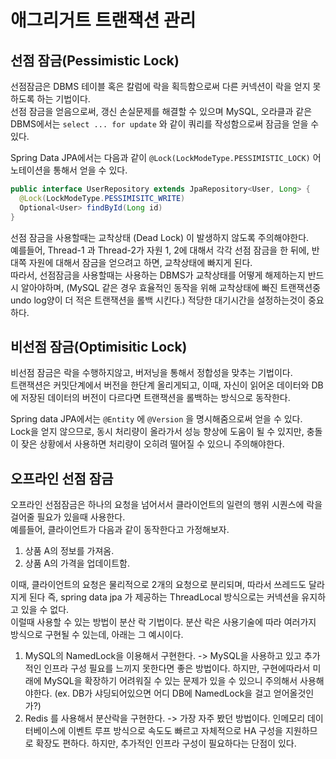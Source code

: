 # 애그리거트 트랜잭션 관리
## 선점 잠금(Pessimistic Lock)
선점잠금은 DBMS 테이블 혹은 칼럼에 락을 획득함으로써 다른 커넥션이 락을 얻지 못하도록 하는 기법이다.   
선점 잠금을 얻음으로써, 갱신 손실문제를 해결할 수 있으며 MySQL, 오라클과 같은 DBMS에서는 `select ... for update` 와 같이 쿼리를 작성함으로써 잠금을 얻을 수 있다.   
   
Spring Data JPA에서는 다음과 같이 `@Lock(LockModeType.PESSIMISTIC_LOCK)` 어노테이션을 통해서 얻을 수 있다.   
``` Java
public interface UserRepository extends JpaRepository<User, Long> {
  @Lock(LockModeType.PESSIMISITC_WRITE)
  Optional<User> findById(Long id)
}
```
   
선점 잠금을 사용할때는 교착상태 (Dead Lock) 이 발생하지 않도록 주의해야한다.   
예를들어, Thread-1 과 Thread-2가 자원 1, 2에 대해서 각각 선점 잠금을 한 뒤에, 반대쪽 자원에 대해서 잠금을 얻으려고 하면, 교착상태에 빠지게 된다.   
따라서, 선점잠금을 사용할때는 사용하는 DBMS가 교착상태를 어떻게 해제하는지 반드시 알아야하며, (MySQL 같은 경우 효율적인 동작을 위해 교착상태에 빠진 트랜잭션중 undo log양이 더 적은 트랜잭션을 롤백 시킨다.) 적당한 대기시간을 설정하는것이 중요하다.   

## 비선점 잠금(Optimisitic Lock)
비선점 잠금은 락을 수행하지않고, 버저닝을 통해서 정합성을 맞추는 기법이다.   
트랜잭션은 커밋단계에서 버전을 한단계 올리게되고, 이때, 자신이 읽어온 데이터와 DB에 저장된 데이터의 버전이 다르다면 트랜잭션을 롤백하는 방식으로 동작한다.   
   
Spring data JPA에서는 `@Entity` 에 `@Version` 을 명시해줌으로써 얻을 수 있다.   
Lock을 얻지 않으므로, 동시 처리량이 올라가서 성능 향상에 도움이 될 수 있지만, 충돌이 잦은 상황에서 사용하면 처리량이 오히려 떨어질 수 있으니 주의해야한다.

## 오프라인 선점 잠금
오프라인 선점잠금은 하나의 요청을 넘어서서 클라이언트의 일련의 행위 시퀀스에 락을 걸어줄 필요가 있을때 사용한다.   
예를들어, 클라이언트가 다음과 같이 동작한다고 가정해보자.
1. 상품 A의 정보를 가져옴.   
2. 상품 A의 가격을 업데이트함.   
   
이때, 클라이언트의 요청은 물리적으로 2개의 요청으로 분리되며, 따라서 쓰레드도 달라지게 된다 즉, spring data jpa 가 제공하는 ThreadLocal 방식으로는 커넥션을 유지하고 있을 수 없다.   
이럴때 사용할 수 있는 방법이 분산 락 기법이다. 분산 락은 사용기술에 따라 여러가지 방식으로 구현될 수 있는데, 아래는 그 예시이다.   

1. MySQL의 NamedLock을 이용해서 구현한다. -> MySQL을 사용하고 있고 추가적인 인프라 구성 필요를 느끼지 못한다면 좋은 방법이다. 하지만, 구현에따라서 미래에 MySQL을 확장하기 어려워질 수 있는 문제가 있을 수 있으니 주의해서 사용해야한다. (ex. DB가 샤딩되어있으면 어디 DB에 NamedLock을 걸고 얻어올것인가?)   
2. Redis 를 사용해서 분산락을 구현한다. -> 가장 자주 봤던 방법이다. 인메모리 데이터베이스에 이벤트 루프 방식으로 속도도 빠르고 자체적으로 HA 구성을 지원하므로 확장도 편하다. 하지만, 추가적인 인프라 구성이 필요하다는 단점이 있다.   

